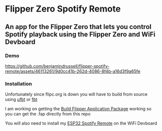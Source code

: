 # Flipper Zero Spotify Remote

## An app for the Flipper Zero that lets you control Spotify playback using the Flipper Zero and WiFi Devboard

### Demo
https://github.com/benjamindrussell/flipper-spotify-remote/assets/46113261/9d0cc41b-262d-4086-8f4b-a16d3f9a65fe

### Installation
Unfortunately since flipc.org is down you will have to build from source using [ufbt](https://github.com/flipperdevices/flipperzero-ufbt) or [fbt](https://github.com/flipperdevices/flipperzero-firmware/blob/dev/documentation/fbt.md)

I am working on getting the [Build Flipper Application Package](https://github.com/marketplace/actions/build-flipper-application-package-fap) working so you can get the .fap directly from this repo

You will also need to install my [ESP32 Spotify Remote](https://github.com/benjamindrussell/esp32-spotify-remote) on the WiFi Devboard

